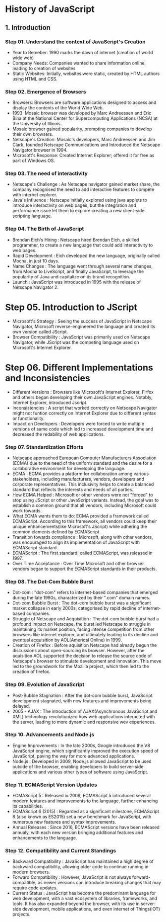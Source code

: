 # History of JavaScript

## 1. Introduction

### Step 01. Understand the context of JavaScript's Creation

- Year to Remeber: 1990 marks the dawn of internet (creation of world wide web)
- Company Needs: Companies wanted to share information online, leading to creation of websites
- Static Websites: Initially, websites were static, created by HTML authors using HTML and CSS.

### Step 02. Emergence of Browsers

- Browsers: Browsers are software applications designed to access and display the contents of the World Wide Web.
- 1993: Mosaic browser was developed by Marc Andreessen and Eric Bina at the National Center for Supercomputing Applications (NCSA) at the University of Illinois. 
- Mosaic browser gained popularity, prompting companies to develop their own browsers.
- Netscape's Creation: Mosaic's developers, Marc Andreessen and Jim Clark, founded Netscape Communications and Introduced the Netscape Navigator browser in 1994.
- Microsoft's Response: Created Internet Explorer; offered it for free as part of Windows OS.

### Step 03. The need of interactivity

- Netscape's Challenge : As Netscape navigator gained market share, the company recognised the need to add interactive features to compete with internet explorer.
- Java's Influence : Netscape initially explored using java applets to introduce interactivity on web pages, but the integration and performance issue let them to explore creating a new client-side scripting language.

### Step 04. The Birth of JavaScript

- Brendan Eich's Hiring : Netscape hired Brendan Eich, a skilled programmer, to create a new language that could add interactivity to web pages.
- Rapid Development : Eich developed the new language, originally called Mocha, in just 10 days.
- Name Changes : The language went through several name changes, from Mocha to LiveScript, and finally JavaScript, to leverage the popularity of Java and capitalize on its brand recognition.
- Launch : JavaScript was introduced in 1995 with the release of Netscape Navigator 2.

# Step 05. Introduction to JScript

- Microsoft's Strategy : Seeing the success of JavaScript in Netscape Navigator, Microsoft reverse-engineered the language and created its own version called JScript.
- Browser Compatibility : JavaScript was primarily used on Netscape Navigator, while JScript was the competing language used on Microsoft's Internet Explorer.

# Step 06. Different Implementations and Inconsistencies

- Different Versions : Browsers like Microsoft's Internet Explorer, Firfox and others began developing their own JavaScript engines. Notably, Internet Explorer, introduced Jscript.
- Inconsistencies : A script that worked correctly on Netscape Navigator might not funtion correctly on Internet Explorer due to different syntax or functionality.
- Impact on Developers : Developers were forced to write multiple versions of same code which led to increased development time and decreased the redability of web applications.

### Step 07. Standardization Efforts

- Netscape approached European Computer Manufacturers Association (ECMA) due to the need of the uniform standard and the desire for a collaborative environment for developing the language.
- ECMA : ECMA provides a platform for collaboration among various stakeholders, including manufacturers, vendors, developers and corporate representatives. This inclusivity helps to create a balanced standard that reflects the interests and needs of all parties.
- How ECMA Helped : Microsoft or other vendors were not "forced" to stop using JScript or other JavaScript variants. Instead, the goal was to establish a common ground that all vendors, including Microsoft could work towards.
- What ECMA wants them to do: ECMA provided a framework called ECMAScript. According to this framework, all vendors could keep their unique enhancements(like Microsoft's JScript) while adhering the common elements defined by ECMAScript.
- Transition towards compliance : Microsoft, along with other vendors, was encouraged to align its implementation of JavaScript with ECMAScript standard.
- ECMAScript : The first standard, called ECMAScript, was released in 1997.
- Over Time Acceptance : Over Time Microsoft and other browser vendors began to support the ECMAScript standards in their products.

### Step 08. The Dot-Com Bubble Burst

- Dot-com : "dot-com" refers to internet-based companies that emerged during the late 1990s, characterized by their ".com" domain names.
- Dot-com Bubble Burst : The dot-com bubble burst was a significant market collapse in early 2000s, categorised by rapid decline of internet-based companies.
- Struggle of Netscape and Acquisition : The dot-com bubble burst had a profound impact on Netscape, the burst led Netscape to struggle in maintaining its market position, facing intense competition from other browsers like internet explorer, and ultimately leading to its decline and eventual acquisition by AOL(Americal Online) in 1999.
- Creation of Firefox : Before aquisition Netscape had already begun the discussions about open-sourcing its browser. However, after the aquisition AOL supported the decision to release the source code of Netscape's browser to stimulate development and innovation. This move led to the groundwork for the Mozilla project, which then led to the creation of firefox.

### Step 09. Evolution of JavaScript

- Post-Bubble Stagnation : After the dot-com bubble burst, JavaScript development stagnated, with new features and improvements being delayed.
- 2005 - AJAX : The introduction of AJAX(Asynchronous JavaScript and XML) technology revolutionized how web applications interacted with the server, leading to more dynamic and responsive wev experiences.

### Step 10. Advancements and Node.js

- Engine Improvements : In the late 2000s, Google introduced the V8 JavaScript engine, which significantly improved the execution speed of JavaScript, paving the way for more advanced applications.
- Node.js : Developed in 2009, Node.js allowed JavaScript to be used outside of the browser, enabling developers to build server-side applications and various other types of software using JavaScript.

### Step 11. ECMAScript Version Updates

- ECMAScript 5 : Released in 2009, ECMAScript 5 introduced several modern features and improvements to the language, further enhancing its capabilities.
- ECMAScript 6 (2015) : Regarded as a significant milestone, ECMAScript 6 (also known as ES2015) set a new benchmark for JavaScript, with numerous new features and syntax improvements.
- Annual Releases : Since 2016, ECMAScript versions have been released annualy, with each new version bringing additional features and enhancements to the language.

### Step 12. Compatibility and Current Standings

- Backward Compatibility : JavaScript has maintained a high degree of backward compatibility, allowing older code to continue running in modern browsers.
- Forward Compatibility : However, JavaScript is not always forward-compatible, as newer versions can introduce breaking changes that may require code updates. 
- Current Status : JavaScript has become the predominant language for web development, with a vast ecosystem of libraries, frameworks, and tools. It has also expanded beyond the browser, with its use in server-side development, mobile applications, and even internet of Things(IOT) projects.